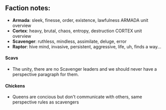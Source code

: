 ## Faction notes:
- **Armada**: sleek, finesse, order, existence, lawfulness ARMADA unit overview
- **Cortex**: heavy, brutal, chaos, entropy, destruction CORTEX unit overview
- **Scavenger**: ruthless, mindless, assimilate, deluge, error
- **Raptor**: hive mind, invasive, persistent, aggressive, life, uh, finds a way...

#### Scavs
- The unity, there are no Scavenger leaders and we should never have a perspective paragraph for them.

#### Chickens
- Queens are concious but don't communicate with others, same perspective rules as scavengers


